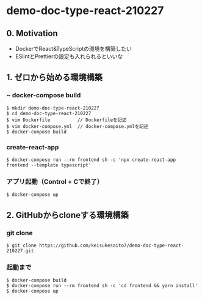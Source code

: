 # demo-doc-type-react-210227

## 0. Motivation

* DockerでReact&TypeScriptの環境を構築したい
* ESlintとPrettierの設定も入れられるといいな

## 1. ゼロから始める環境構築

### ~ docker-compose build

```
$ mkdir demo-doc-type-react-210227
$ cd demo-doc-type-react-210227
$ vim Dockerfile          // Dockerfileを記述
$ vim docker-compose.yml  // docker-compose.ymlを記述
$ docker-compose build
```

### create-react-app

```
$ docker-compose run --rm frontend sh -c 'npx create-react-app frontend --template typescript'
```

### アプリ起動（Control + Cで終了）

```
$ docker-compose up
```

## 2. GitHubからcloneする環境構築

### git clone

```
$ git clone https://github.com/keisukesaito7/demo-doc-type-react-210227.git
```

### 起動まで
```
$ docker-compose build
$ docker-compose run --rm frontend sh -c 'cd frontend && yarn install'
$ docker-compose up
```
